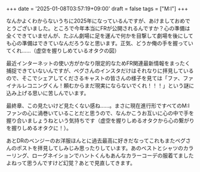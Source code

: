 +++
date = '2025-01-08T03:57:19+09:00'
draft = false
tags = ["M:I"]
+++

なんかよくわからないうちに2025年になっているんですが、あけましておめでとうございました。ところで今年本当にFRが公開されるんですか？心の準備は全くできていませんが、たぶん劇場に足を運んで何かを目撃して劇場を後にしても心の準備はできていなんだろうなと思います。正気、どうか俺の手を握っていてくれ……（虚空を握りしめているオタクの図）

最近インターネットの使い方がかなり限定的なためFR関連最新情報をまったく捕捉できていないんですが、ペグさんのインスタだけはそれなりに拝見しているので、そこでシェアしてくださるキャストの皆さんの様子を見ては「ファ、ファイナルレコニングくん！頼むからまだ現実にならないでくれ！！！」という謎に込み上げる思いに苦しんでいます。

最終章、この見たいけど見たくない感ね……。まさに現在進行形ですべてのM:Iファンの心に渦巻いていることだと思うので、なんかこうお互いに心の中で手を握り合いましょうねという気持ちです（虚空を握りしめるオタクから心の繋がりを握りしめるオタクに！）。

あとDRのベンジーのお洋服ほんとに過去最高に好きだなってこれもまたペグさんのポストを拝見してしみじみ思ったりしています。あのベストとシャツのカラーリング、ローグネイションでハントくんもあんなカラーコーデの服着てましたよねって思うんですけど幻覚？あとで見直してきます。
